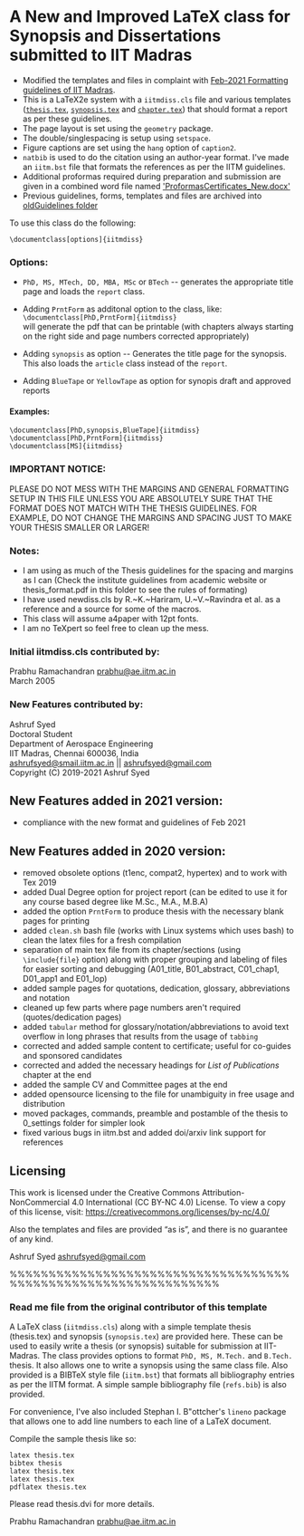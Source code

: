 # A New and Improved LaTeX class for Synopsis and Dissertations submitted to IIT Madras

- Modified the templates and files in complaint with [Feb-2021 Formatting guidelines of IIT Madras](FormatsGuidelinesProformas/RevisedFormatsGuidelines_ThesisSynopsis.pdf).
- This is a LaTeX2e system with a `iitmdiss.cls` file and various templates 
([`thesis.tex`](thesis.tex), [`synopsis.tex`](synopsis.tex) and [`chapter.tex`](chapter.tex)) that should format a report as per these guidelines.  
- The page layout is set using the `geometry` package.  
- The double/singlespacing is setup using `setspace`.
- Figure captions are set using the `hang` option of `caption2`.  
- `natbib` is used to do the citation using an author-year format. I've made an `iitm.bst` file that formats the references as per the IITM guidelines.
- Additional proformas required during preparation and submission are given in a combined word file named ['ProformasCertificates_New.docx'](FormatsGuidelinesProformas/ProformasCertificates_New.docx)
- Previous guidelines, forms, templates and files are archived into [oldGuidelines folder](FormatsGuidelinesProformas/oldGuidelines)

To use this class do the following:

`\documentclass[options]{iitmdiss}`

### Options:

  - `PhD, MS, MTech, DD, MBA, MSc` or `BTech` -- generates the appropriate title page
  and loads the `report` class.
  
  - Adding `PrntForm` as additonal option to the class, like:  
  `\documentclass[PhD,PrntForm]{iitmdiss}`  
  will generate the pdf that can be printable (with chapters always starting on the right side and page numbers corrected appropriately)

  - Adding `synopsis` as option -- Generates the title page for the synopsis.  This also
  loads the `article` class instead of the `report`.
  
  - Adding `BlueTape` or `YellowTape` as option for synopis draft and approved reports
 
#### Examples:
```
\documentclass[PhD,synopsis,BlueTape]{iitmdiss}
\documentclass[PhD,PrntForm]{iitmdiss}
\documentclass[MS]{iitmdiss}
```
### IMPORTANT NOTICE:

  PLEASE DO NOT MESS WITH THE MARGINS AND GENERAL FORMATTING SETUP
  IN THIS FILE UNLESS YOU ARE ABSOLUTELY SURE THAT THE FORMAT DOES NOT
  MATCH WITH THE THESIS GUIDELINES.  FOR EXAMPLE, DO NOT CHANGE THE 
  MARGINS AND SPACING JUST TO MAKE YOUR THESIS SMALLER OR LARGER!

### Notes:  
  - I am using as much of the Thesis guidelines for the spacing
    and margins as I can (Check the institute guidelines from academic website or thesis_format.pdf in this folder to see the rules of formating)
  - I have used newdiss.cls by R.~K.~Hariram, U.~V.~Ravindra et al. 
    as a reference and a source for some of the macros.
  - This class will assume a4paper with 12pt fonts.
  - I am no TeXpert so feel free to clean up the mess.

### Initial iitmdiss.cls contributed by:  
Prabhu Ramachandran <prabhu@ae.iitm.ac.in>  
March 2005

### New Features contributed by:  
Ashruf Syed  
Doctoral Student  
Department of Aerospace Engineering  
IIT Madras, Chennai 600036, India  
<ashrufsyed@smail.iitm.ac.in> || <ashrufsyed@gmail.com>  
Copyright (C) 2019-2021 Ashruf Syed

## New Features added in 2021 version:
- compliance with the new format and guidelines of Feb 2021

## New Features added in 2020 version:
- removed obsolete options (t1enc, compat2, hypertex) and to work with Tex 2019
- added Dual Degree option for project report 
       	(can be edited to use it for any course based degree like M.Sc., M.A., M.B.A)
- added the option `PrntForm` to produce thesis with the necessary blank pages for printing
- added `clean.sh` bash file (works with Linux systems which uses bash) to clean the latex files for a fresh compilation
- separation of main tex file from its chapter/sections (using `\include{file}` option) along with proper grouping and labeling of files for easier sorting and debugging
       	(A01_title, B01_abstract, C01_chap1, D01_app1 and E01_lop)
- added sample pages for quotations, dedication, glossary, abbreviations and notation
- cleaned up few parts where page numbers aren't required (quotes/dedication pages)
- added `tabular` method for glossary/notation/abbreviations to avoid text overflow in long phrases that results from the usage of `tabbing`
- corrected and added sample content to certificate; useful for co-guides and sponsored candidates
- corrected and added the necessary headings for *List of Publications* chapter at the end
- added the sample CV and Committee pages at the end
- added opensource licensing to the file for unambiguity in free usage and distribution
- moved packages, commands, preamble and postamble of the thesis to 0_settings folder for simpler look
- fixed various bugs in iitm.bst and added doi/arxiv link support for references


## Licensing
 This work is licensed under the Creative Commons Attribution-NonCommercial 4.0 International (CC BY-NC 4.0) License. 
 To view a copy of this license, visit: https://creativecommons.org/licenses/by-nc/4.0/
 
 Also the templates and files are provided “as is”, and there is no guarantee of any kind.


Ashruf Syed <ashrufsyed@gmail.com>


%%%%%%%%%%%%%%%%%%%%%%%%%%%%%%%%%%%%%%%%%%%%%%%%%%%%%%%%%%%%%%%


### Read me file from the original contributor of this template

A LaTeX class (`iitmdiss.cls`) along with a simple template thesis
(thesis.tex) and synopsis (`synopsis.tex`) are provided here.  These can
be used to easily write a thesis (or synopsis) suitable for submission
at IIT-Madras.  The class provides options to format `PhD, MS,
M.Tech.` and `B.Tech.` thesis.  It also allows one to write a synopsis
using the same class file.  Also provided is a BIBTeX style file
(`iitm.bst`) that formats all bibliography entries as per the IITM
format.  A simple sample bibliography file (`refs.bib`) is also
provided.

For convenience, I've also included Stephan I. B"ottcher's `lineno`
package that allows one to add line numbers to each line of a LaTeX
document.


Compile the sample thesis like so: 
```
latex thesis.tex
bibtex thesis
latex thesis.tex
latex thesis.tex
pdflatex thesis.tex
```

Please read thesis.dvi for more details.

Prabhu Ramachandran <prabhu@ae.iitm.ac.in>
